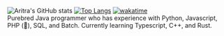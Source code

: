 ![Aritra's GitHub stats](https://github-readme-stats.vercel.app/api?username=Baritra1&count_private=true)
[![Top Langs](https://github-readme-stats.vercel.app/api/top-langs/?username=Baritra1&layout=compact)](https://github.com/anuraghazra/github-readme-stats)
[![wakatime](https://wakatime.com/badge/user/1e789a02-2210-4082-a7c8-b113797c93e8.svg)](https://wakatime.com/@1e789a02-2210-4082-a7c8-b113797c93e8?style=default)
 <br /> Purebred Java programmer who has experience with Python, Javascript, PHP (🤮), SQL, and Batch. Currently learning Typescript, C++, and Rust.

<!--
**Baritra1/Baritra1** is a ✨ _special_ ✨ repository because its `README.md` (this file) appears on your GitHub profile.

Here are some ideas to get you started:

- 🔭 I’m currently working on ...
- 🌱 I’m currently learning ...
- 👯 I’m looking to collaborate on ...
- 🤔 I’m looking for help with ...
- 💬 Ask me about ...
- 📫 How to reach me: ...
- 😄 Pronouns: ...
- ⚡ Fun fact: ...
-->
